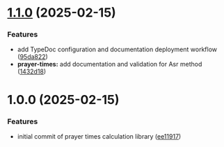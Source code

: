 # [1.1.0](https://github.com/mohdsabahat/prayer-times/compare/v1.0.0...v1.1.0) (2025-02-15)


### Features

* add TypeDoc configuration and documentation deployment workflow ([95da822](https://github.com/mohdsabahat/prayer-times/commit/95da822ceaebba2bd31c540c9009fe020ef8abb8))
* **prayer-times:** add documentation and validation for Asr method ([1432d18](https://github.com/mohdsabahat/prayer-times/commit/1432d18dd114353570939ad69176c663a978ca63))

# 1.0.0 (2025-02-15)


### Features

* initial commit of prayer times calculation library ([ee11917](https://github.com/mohdsabahat/prayer-times/commit/ee1191778411fe1372f92f0fcb8978cfb1134eb6))
